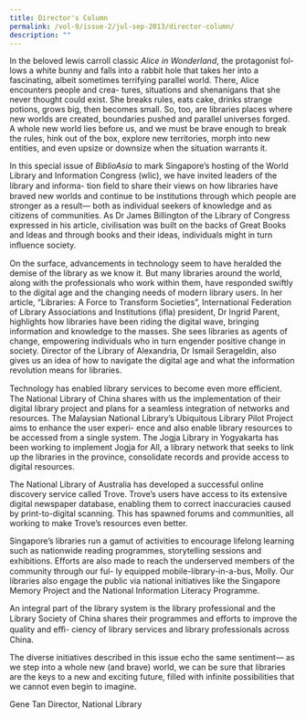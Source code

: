 ```yaml
---
title: Director's Column
permalink: /vol-9/issue-2/jul-sep-2013/director-column/
description: ""
---
```

In the beloved lewis carroll classic *Alice in Wonderland*, the protagonist fol-
lows a white bunny and falls into a rabbit hole that takes her into a fascinating,
albeit sometimes terrifying parallel world. There, Alice encounters people and crea-
tures, situations and shenanigans that she never thought could exist. She breaks rules,
eats cake, drinks strange potions, grows big, then becomes small. So, too, are libraries
places where new worlds are created, boundaries pushed and parallel universes forged.
A whole new world lies before us, and we must be brave enough to break the rules,
hink out of the box, explore new territories, morph into new entities, and even upsize
or downsize when the situation warrants it.

In this special issue of *BiblioAsia* to mark Singapore’s hosting of the World Library
and Information Congress (wlic), we have invited leaders of the library and informa-
tion ﬁeld to share their views on how libraries have braved new worlds and continue to be institutions through which people are stronger as a result— both as individual seekers of knowledge and as citizens of communities. As Dr James Billington of the Library of Congress expressed in his article, civilisation was built on the backs of Great Books and Ideas and through books and their ideas, individuals might in turn inﬂuence society.

On the surface, advancements in technology seem to have heralded the demise of the library as we know it. But many libraries around the world, along with the professionals who work within them, have responded swiftly to the digital age and the changing needs of modern library users. In her article, “Libraries: A Force to Transform Societies”, International Federation of Library Associations and Institutions (ifla) president, Dr Ingrid Parent, highlights how libraries have been riding the digital wave, bringing information and knowledge to the masses. She sees libraries as agents of change, empowering individuals who in turn engender positive change in society. Director of the Library of Alexandria, Dr Ismail Serageldin, also gives us an idea of how to navigate the digital age and what the information revolution means for libraries.

Technology has enabled library services to become even more eﬃcient. The National Library of China shares with us the implementation of their digital library
project and plans for a seamless integration of networks and resources. The Malaysian
National Library’s Ubiquitous Library Pilot Project aims to enhance the user experi-
ence and also enable library resources to be accessed from a single system. The Jogja Library in Yogyakarta has been working to implement Jogja for All, a library network that seeks to link up the libraries in the province, consolidate records and provide access to digital resources.

The National Library of Australia has developed a successful online discovery service called Trove. Trove’s users have access to its extensive digital newspaper database, enabling them to correct inaccuracies caused by print-to-digital scanning. This has spawned forums and communities, all working to make Trove’s resources even better.

Singapore’s libraries run a gamut of activities to encourage lifelong learning such as nationwide reading programmes, storytelling sessions and exhibitions. Eﬀorts
are also made to reach the underserved members of the community through our ful-
ly equipped mobile-library-in-a-bus, Molly. Our libraries also engage the public via
national initiatives like the Singapore Memory Project and the National Information Literacy Programme.

An integral part of the library system is the library professional and the Library
Society of China shares their programmes and eﬀorts to improve the quality and eﬃ-
ciency of library services and library professionals across China.

The diverse initiatives described in this issue echo the same sentiment— as we
step into a whole new (and brave) world, we can be sure that libraries are the keys to a new and exciting future, filled with infinite possibilities that we cannot even begin
to imagine.

      
Gene Tan
Director, National Library








